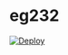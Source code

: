 # eg232
[![Deploy](https://www.herokucdn.com/deploy/button.png)](https://dashboard.heroku.com/new?template=https://github.com/wg21a/eg232)
